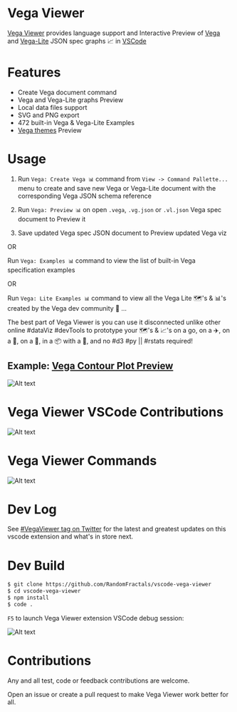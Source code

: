 # Vega Viewer

[Vega Viewer](https://marketplace.visualstudio.com/items?itemName=RandomFractalsInc.vscode-vega-viewer) provides language support and
Interactive Preview of [Vega](https://vega.github.io/vega/) 
and [Vega-Lite](https://vega.github.io/vega-lite/) JSON spec graphs 📈
in [VSCode](https://github.com/Microsoft/vscode)

# Features

- Create Vega document command
- Vega and Vega-Lite graphs Preview
- Local data files support
- SVG and PNG export
- 472 built-in Vega & Vega-Lite Examples
- [Vega themes](https://twitter.com/search?q=%23vegaThemes&src=typed_query) Preview

# Usage 

1. Run `Vega: Create Vega 📊` command from `View -> Command Pallette...` menu 
to create and save new Vega or Vega-Lite document with the corresponding Vega JSON schema reference

2. Run `Vega: Preview 📊` on open `.vega`, `.vg.json` or `.vl.json` Vega spec document to Preview it

3. Save updated Vega spec JSON document to Preview updated Vega viz

OR

Run `Vega: Examples 📊` command to view the list of built-in Vega specification examples

OR 

Run `Vega: Lite Examples 📊` command to view all the Vega Lite 🗺️'s & 📊's created by the Vega dev community 🤗
...

The best part of Vega Viewer is you can use it disconnected unlike other online #dataViz #devTools to prototype your 🗺️'️s & 📈's on a go, on a ✈️, on a 🚄, on a 🚤, in a 📦 with a 🐐, and no #d3 #py || #rstats required!

## Example: [Vega Contour Plot Preview](https://vega.github.io/vega/examples/contour-plot/)

![Alt text](https://github.com/RandomFractals/vscode-vega-viewer/blob/master/images/vega-viewer-contour.png?raw=true 
 "Vega Viewer Contour Plot Preview")

# Vega Viewer VSCode Contributions

![Alt text](https://github.com/RandomFractals/vscode-vega-viewer/blob/master/images/vega-viewer-contribs-3.0.png?raw=true 
 "Vega Viewer VSCode Contributions")

# Vega Viewer Commands

![Alt text](https://github.com/RandomFractals/vscode-vega-viewer/blob/master/images/vega-viewer-commands.png?raw=true 
 "Vega Viewer VSCode Commands")

# Dev Log

See [#VegaViewer tag on Twitter](https://twitter.com/hashtag/vegaviewer?f=tweets&vertical=default&src=hash) for the latest and greatest updates on this vscode extension and what's in store next.

# Dev Build

```bash
$ git clone https://github.com/RandomFractals/vscode-vega-viewer
$ cd vscode-vega-viewer
$ npm install
$ code .
```
`F5` to launch Vega Viewer extension VSCode debug session:

![Alt text](https://github.com/RandomFractals/vscode-vega-viewer/blob/master/images/vscode-vega-viewer-dev-screen.png?raw=true 
 "Vega Viewer Dev Preview")

# Contributions

Any and all test, code or feedback contributions are welcome. 

Open an issue or create a pull request to make Vega Viewer work better for all. 